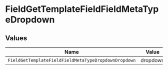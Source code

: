 # FieldGetTemplateFieldFieldMetaTypeDropdown


## Values

| Name                                                 | Value                                                |
| ---------------------------------------------------- | ---------------------------------------------------- |
| `FieldGetTemplateFieldFieldMetaTypeDropdownDropdown` | dropdown                                             |